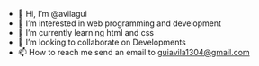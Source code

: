- 👋 Hi, I’m @avilagui
- 👀 I’m interested in web programming and development
- 🌱 I’m currently learning html and css
- 💞️ I’m looking to collaborate on Developments
- 📫 How to reach me send an email to guiavila1304@gmail.com

<!---
avilagui/avilagui is a ✨ special ✨ repository because its `README.md` (this file) appears on your GitHub profile.
You can click the Preview link to take a look at your changes.
--->
